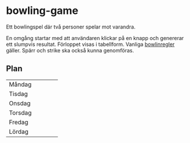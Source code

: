 # bowling-game

Ett bowlingspel där två personer spelar mot varandra. 

En omgång startar med att användaren klickar på en knapp och genererar ett slumpvis resultat. Förloppet visas i tabellform. Vanliga [bowlinregler](http://www.alltombowling.nu/skola_rakna.php) gäller. Spärr och strike ska också kunna genomföras.

## Plan

|               |                        |   |   |   |
|---------------|------------------------|---|---|---|
| M&aring;ndag  |                        |   |   |   |
| Tisdag        |                        |   |   |   |
| Onsdag        |                        |   |   |   |
| Torsdag       |                        |   |   |   |
| Fredag        |                        |   |   |   |
| L&ouml;rdag   |                        |   |   |   |
